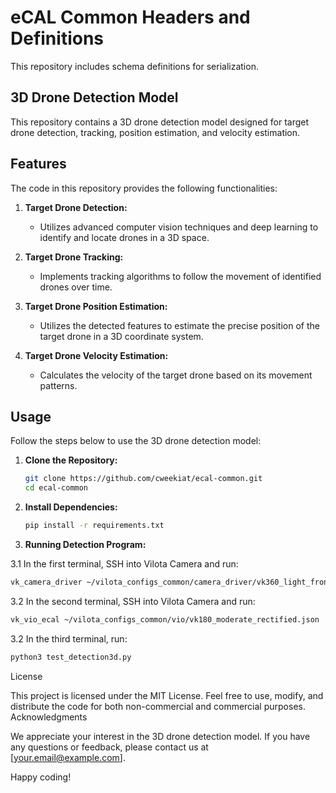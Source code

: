 # eCAL Common Headers and Definitions

This repository includes schema definitions for serialization.

## 3D Drone Detection Model

This repository contains a 3D drone detection model designed for target drone detection, tracking, position estimation, and velocity estimation.

## Features

The code in this repository provides the following functionalities:

1. **Target Drone Detection:**
   - Utilizes advanced computer vision techniques and deep learning to identify and locate drones in a 3D space.

2. **Target Drone Tracking:**
   - Implements tracking algorithms to follow the movement of identified drones over time.

3. **Target Drone Position Estimation:**
   - Utilizes the detected features to estimate the precise position of the target drone in a 3D coordinate system.

4. **Target Drone Velocity Estimation:**
   - Calculates the velocity of the target drone based on its movement patterns.

## Usage

Follow the steps below to use the 3D drone detection model:

1. **Clone the Repository:**
   ```bash
   git clone https://github.com/cweekiat/ecal-common.git
   cd ecal-common

2. **Install Dependencies:**
   ```bash
   pip install -r requirements.txt

3. **Running Detection Program:**

  3.1 In the first terminal, SSH into Vilota Camera and run:
   ```bash
   vk_camera_driver ~/vilota_configs_common/camera_driver/vk360_light_front_rectified.json
   ```
  3.2 In the second terminal, SSH into Vilota Camera and run:
   ```bash
   vk_vio_ecal ~/vilota_configs_common/vio/vk180_moderate_rectified.json
   ```
  3.2 In the third terminal, run:
   ```bash
   python3 test_detection3d.py
   ```

License

This project is licensed under the MIT License. Feel free to use, modify, and distribute the code for both non-commercial and commercial purposes.
Acknowledgments

We appreciate your interest in the 3D drone detection model. If you have any questions or feedback, please contact us at [your.email@example.com].

Happy coding!
